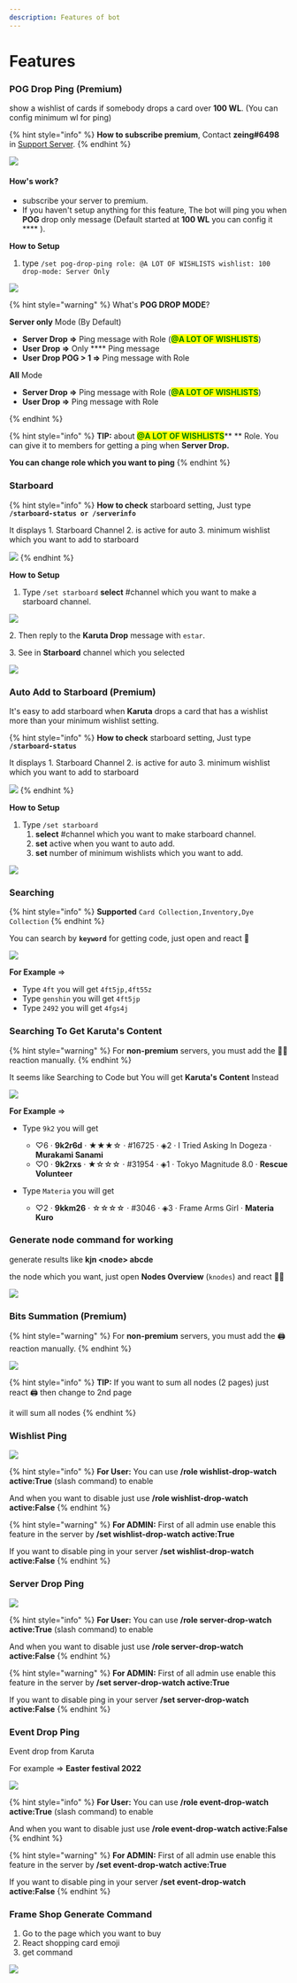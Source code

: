 ```yaml
---
description: Features of bot
---
```


# Features

### **POG Drop Ping (Premium)**

show a wishlist of cards if somebody drops a card over **100 WL**. (You can config minimum wl for ping)

{% hint style="info" %}
**How to subscribe premium**, Contact **zeing#6498** in [Support Server](https://discord.gg/zTcaPARjfb).
{% endhint %}

![](.gitbook/assets/image.png)

#### How's work?

* subscribe your server to premium.
* If you haven't setup anything for this feature, The bot will ping you when **POG** drop only message (Default started at **100 WL** you can config it **** ).

**How to Setup**

1. type `/set pog-drop-ping role: @A LOT OF WISHLISTS wishlist: 100 drop-mode: Server Only`

![](<.gitbook/assets/image (6).png>)

{% hint style="warning" %}
What's **POG DROP MODE**?

**Server only** Mode (By Default)

* **Server Drop =>** Ping message with Role (<mark style="color:green;">**@A LOT OF WISHLISTS**</mark>)
* **User Drop =>** Only **** Ping message
* **User Drop POG > 1 =>** Ping message with Role

**All** Mode

* **Server Drop =>** Ping message with Role (<mark style="color:green;">**@A LOT OF WISHLISTS**</mark>)
* **User Drop =>** Ping message with Role


{% endhint %}

{% hint style="info" %}
**TIP:** about <mark style="color:green;">**@A LOT OF WISHLISTS**</mark>** ** Role. You can give it to members for getting a ping when **Server Drop.**

**You can change role which you want to ping**
{% endhint %}



### **Starboard**

{% hint style="info" %}
**How to check** starboard setting, Just type **`/starboard-status or /serverinfo`**

It displays 1. Starboard Channel 2. is active for auto 3. minimum wishlist which you want to add to starboard

![](<.gitbook/assets/image (5).png>)
{% endhint %}

**How to Setup**

1. Type `/set starboard` **select** #channel which you want to make a starboard channel.

![](<.gitbook/assets/image (13) (1).png>)

2\. Then reply to the **Karuta Drop** message with `estar`.

3\. See in **Starboard** channel which you selected

![](<.gitbook/assets/image (14).png>)

### **Auto Add to Starboard (Premium)**

It's easy to add starboard when **Karuta** drops a card that has a wishlist more than your minimum wishlist setting.

{% hint style="info" %}
**How to check** starboard setting, Just type **`/starboard-status`**

It displays 1. Starboard Channel 2. is active for auto 3. minimum wishlist which you want to add to starboard

![](<.gitbook/assets/image (5).png>)
{% endhint %}

**How to Setup**

1. Type `/set starboard`&#x20;
   1. **select** #channel which you want to make starboard channel.&#x20;
   2. **set** active when you want to auto add.
   3. **set** number of minimum wishlists which you want to add.

![](<.gitbook/assets/image (13) (1).png>)

### Searching

{% hint style="info" %}
**Supported** `Card Collection,Inventory,Dye Collection`
{% endhint %}

You can search by **`keyword`** for getting code, just open and react 🔎

![](<.gitbook/assets/image (11).png>)

**For Example** =>

* Type `4ft` you will get `4ft5jp,4ft55z`
* Type `genshin` you will get `4ft5jp`
* Type `2492` you will get `4fgs4j`

### Searching To Get **Karuta's** Content

{% hint style="warning" %}
For **non-premium** servers, you must add the 👱‍♂️ reaction manually.
{% endhint %}

It seems like Searching to Code but You will get **Karuta's** **Content** Instead

![](<.gitbook/assets/image (1).png>)

**For Example** =>

* Type `9k2` you will get&#x20;
  * ♡6 · **9k2r6d** · ★★★☆ · #16725 · ◈2 · I Tried Asking In Dogeza · **Murakami Sanami**&#x20;
  * &#x20;♡0 · **9k2rxs** · ★☆☆☆ · #31954 · ◈1 · Tokyo Magnitude 8.0 · **Rescue Volunteer**
*   Type `Materia` you will get&#x20;

    * ♡2 · **9kkm26** · ☆☆☆☆ · #3046  · ◈3 · Frame Arms Girl · **Materia Kuro**



### Generate node command for working

generate results like **kjn \<node> abcde** &#x20;

the node which you want, just open **Nodes Overview** (`knodes`) and react 👷‍♂️

![](<.gitbook/assets/image (15).png>)

### Bits Summation (Premium)

{% hint style="warning" %}
For **non-premium** servers, you must add the :printer: reaction manually.
{% endhint %}

![](<.gitbook/assets/image (4).png>)

{% hint style="info" %}
**TIP:** If you want to sum all nodes (2 pages) just react :printer: then change to 2nd page

it will sum all nodes
{% endhint %}

### Wishlist Ping

![](<.gitbook/assets/image (12).png>)

{% hint style="info" %}
**For User:** You can use **/role wishlist-drop-watch active:True** (slash command) to enable

And when you want to disable just use **/role wishlist-drop-watch active:False**
{% endhint %}

{% hint style="warning" %}
**For ADMIN:** First of all admin use enable this feature in the server by **/set wishlist-drop-watch active:True**&#x20;

If you want to disable ping in your server  **/set wishlist-drop-watch active:False**&#x20;
{% endhint %}



### Server Drop Ping

![](<.gitbook/assets/image (3) (1) (1).png>)

{% hint style="info" %}
**For User:** You can use **/role server-drop-watch active:True** (slash command) to enable

And when you want to disable just use **/role server-drop-watch active:False**
{% endhint %}

{% hint style="warning" %}
**For ADMIN:** First of all admin use enable this feature in the server by **/set server-drop-watch active:True**&#x20;

If you want to disable ping in your server  **/set server-drop-watch active:False**&#x20;
{% endhint %}

### Event Drop Ping

Event drop from Karuta&#x20;

For example => **Easter festival 2022**&#x20;

![](<.gitbook/assets/image (13).png>)

{% hint style="info" %}
**For User:** You can use **/role event-drop-watch active:True** (slash command) to enable

And when you want to disable just use **/role event-drop-watch active:False**
{% endhint %}

{% hint style="warning" %}
**For ADMIN:** First of all admin use enable this feature in the server by **/set event-drop-watch active:True**&#x20;

If you want to disable ping in your server  **/set event-drop-watch active:False**&#x20;
{% endhint %}



### Frame Shop Generate Command

1. Go to the page which you want to buy&#x20;
2. React shopping card emoji
3. get command

![](<.gitbook/assets/image (8).png>)
